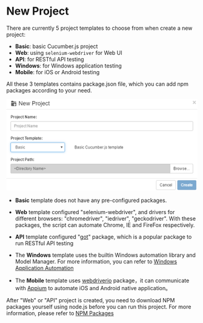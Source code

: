 # New Project

There are currently 5 project templates to choose from when create a new project:

* **Basic**: basic Cucumber.js project
* **Web**: using `selenium-webdriver` for Web UI
* **API**: for RESTful API testing
* **Windows**: for Windows application testing
* **Mobile**: for iOS or Android testing

All these 3 templates contains package.json file, which you can add npm packages according to your need.

![](assets/new_project.png)

* **Basic** template does not have any pre-configured packages. 

* **Web** template configured "selenium-webdriver", and drivers for different browsers: "chromedriver", "iedriver", "geckodriver". With these packages, the script can automate Chrome, IE and FireFox respectively.

* **API** template configured "[got](https://www.npmjs.com/package/got)" package, which is a popular package to run RESTful API testing

* The **Windows** template uses the builtin Windows automation library and Model Manager. For more information, you can refer to [Windows Application Automation](/misc/win_auto.md)

* The **Mobile** template uses [webdriverio](https://www.npmjs.com/package/webdriverio) package，it can communicate with [Appium](http://appium.io/) to automate iOS and Android native application。


After "Web" or "API" project is created, you need to download NPM packages yourself using node.js before you can run this project. For more information, please refer to [NPM Packages](/codes/packages.md)